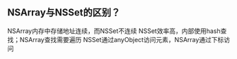 ## NSArray与NSSet的区别？


NSArray内存中存储地址连续，而NSSet不连续
NSSet效率高，内部使用hash查找；NSArray查找需要遍历
NSSet通过anyObject访问元素，NSArray通过下标访问
